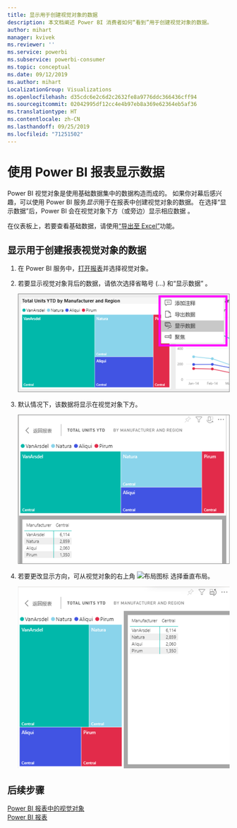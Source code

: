 ```yaml
---
title: 显示用于创建视觉对象的数据
description: 本文档阐述 Power BI 消费者如何“看到”用于创建视觉对象的数据。
author: mihart
manager: kvivek
ms.reviewer: ''
ms.service: powerbi
ms.subservice: powerbi-consumer
ms.topic: conceptual
ms.date: 09/12/2019
ms.author: mihart
LocalizationGroup: Visualizations
ms.openlocfilehash: d35cdc6e2c6d2c2632fe8a9776ddc366436cff94
ms.sourcegitcommit: 02042995df12cc4e4b97eb8a369e62364eb5af36
ms.translationtype: HT
ms.contentlocale: zh-CN
ms.lasthandoff: 09/25/2019
ms.locfileid: "71251502"
---
```

# <a name="show-data-with-power-bi-reports"></a>使用 Power BI 报表显示数据

Power BI 视觉对象是使用基础数据集中的数据构造而成的。 如果你对幕后感兴趣，可以使用 Power BI 服务*显示*用于在报表中创建视觉对象的数据。 在选择“显示数据”后，Power BI 会在视觉对象下方（或旁边）显示相应数据  。

在仪表板上，若要查看基础数据，请使用[“导出至 Excel”](end-user-export.md)功能。

## <a name="show-the-data-being-used-to-create-a-report-visual"></a>显示用于创建报表视觉对象的数据
1. 在 Power BI 服务中，[打开报表](end-user-report-open.md)并选择视觉对象。  
2. 若要显示视觉对象背后的数据，请依次选择省略号 (...) 和“显示数据”  。
   
   ![选择“显示数据”](./media/end-user-show-data/power-bi-explore-show-data-newer.png)
3. 默认情况下，该数据将显示在视觉对象下方。
   
   ![垂直显示视觉对象和数据](./media/end-user-show-data/power-bi-show-data-new.png)

4. 若要更改显示方向，可从视觉对象的右上角 ![布局图标](media/end-user-show-data/power-bi-vertical-icon-new.png) 选择垂直布局。
   
   ![水平显示视觉对象和数据](./media/end-user-show-data/power-bi-show-data-rotate.png)

## <a name="next-steps"></a>后续步骤
[Power BI 报表中的视觉对象](../visuals/power-bi-report-visualizations.md)    
[Power BI 报表](end-user-reports.md)    
